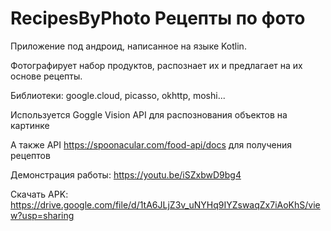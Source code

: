 # RecipesByPhoto Рецепты по фото

Приложение под андроид, написанное на языке Kotlin.

Фотографирует набор продуктов, распознает их и предлагает на их основе рецепты.

Библиотеки: google.cloud, picasso, okhttp, moshi...

Используется Goggle Vision API для распознования объектов на картинке

А также API https://spoonacular.com/food-api/docs для получения рецептов




Демонстрация работы: https://youtu.be/iSZxbwD9bg4

Скачать APK: https://drive.google.com/file/d/1tA6JLjZ3v_uNYHq9IYZswaqZx7iAoKhS/view?usp=sharing
